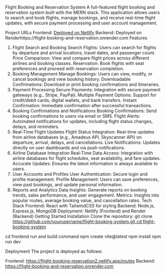 Flight Booking and Reservation System
A full-featured flight booking and reservation system built with the MERN stack. This application allows users to search and book flights, manage bookings, and receive real-time flight updates, with secure payment processing and user account management.

Project URLs
Frontend: [Deployed on Netlify](https://flight-booking-reservation2.netlify.app/routes)
Backend: Deployed on Renderhttps://flight-booking-and-reservation.onrender.com
Features
1. Flight Search and Booking
Search Flights: Users can search for flights by departure and arrival locations, travel dates, and passenger count.
Price Comparison: View and compare flight prices across different airlines and booking classes.
Reservation: Book flights with seat preferences and proceed with reservation completion.
2. Booking Management
Manage Bookings: Users can view, modify, or cancel bookings and view booking history.
Downloadable Confirmations: Download or print booking confirmations and itineraries.
3. Payment Processing
Secure Payments: Integration with secure payment gateways (e.g., Stripe, PayPal).
Multiple Payment Options: Support for credit/debit cards, digital wallets, and bank transfers.
Instant Confirmation: Immediate confirmation after successful transactions.
4. Booking Confirmations and Notifications
Booking Confirmations: Send booking confirmations to users via email or SMS.
Flight Alerts: Automated notifications for updates, including flight status changes, delays, and reminders.
5. Real-Time Flight Updates
Flight Status Integration: Real-time updates from airline databases (e.g., Amadeus API, Skyscanner API) on departure, arrival, delays, and cancellations.
Live Notifications: Updates directly on user dashboards and via push notifications.
6. Airline Database Integration
Real-Time Data Access: Integration with airline databases for flight schedules, seat availability, and fare updates.
Accurate Updates: Ensures the latest information is always available to users.
7. User Accounts and Profiles
User Authentication: Secure login and profile management.
Profile Management: Users can save preferences, view past bookings, and update personal information.
8. Reports and Analytics
Data Insights: Generate reports on booking trends, sales performance, and user engagement.
Metrics: Insights into popular routes, average booking value, and cancellation rates.
Tech Stack
Frontend: React with TailwindCSS for styling
Backend: Node.js, Express.js, MongoDB
Deployment: Netlify (Frontend) and Render (Backend)
Getting Started
Installation
Clone the repository:
git clone [https://github.com/yourusername/flight-booking-system.git
cd flight-booking-system](https://github.com/GanishwarArun/flight-booking-2-frontend-/)

cd frontend run and build command 
npm create vite@latest npm install npm run dev

Deployment The project is deployed as follows:

Frontend: https://flight-booking-reservation2.netlify.app/routes Backend: https://flight-booking-and-reservation.onrender.com
